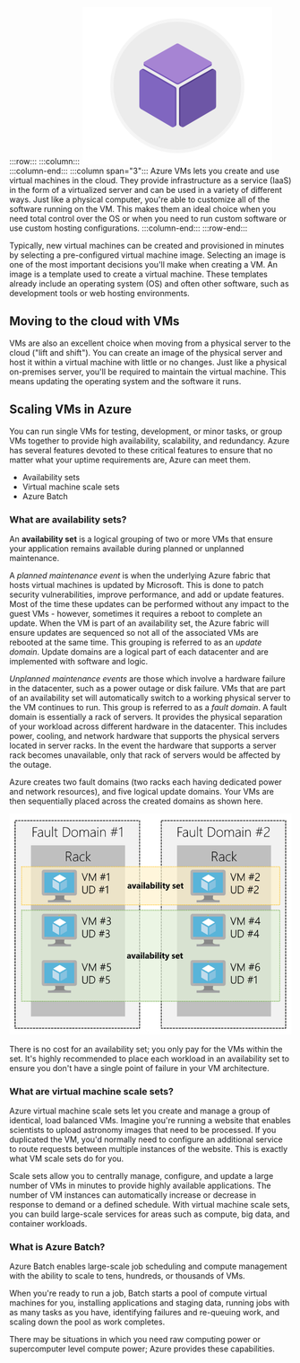:::row:::
  :::column:::
    ![Image representing Azure virtual machines](../media/3-azure-vms.png)
  :::column-end:::
  :::column span="3":::
Azure VMs lets you create and use virtual machines in the cloud. They provide infrastructure as a service (IaaS) in the form of a virtualized server and can be used in a variety of different ways. Just like a physical computer, you're able to customize all of the software running on the VM. This makes them an ideal choice when you need total control over the OS or when you need to run custom software or use custom hosting configurations.
  :::column-end:::
:::row-end:::

Typically, new virtual machines can be created and provisioned in minutes by selecting a pre-configured virtual machine image. Selecting an image is one of the most important decisions you'll make when creating a VM. An image is a template used to create a virtual machine. These templates already include an operating system (OS) and often other software, such as development tools or web hosting environments.

## Moving to the cloud with VMs

VMs are also an excellent choice when moving from a physical server to the cloud ("lift and shift"). You can create an image of the physical server and host it within a virtual machine with little or no changes. Just like a physical on-premises server, you'll be required to maintain the virtual machine. This means updating the operating system and the software it runs. 

## Scaling VMs in Azure

You can run single VMs for testing, development, or minor tasks, or group VMs together to provide high availability, scalability, and redundancy. Azure has several features devoted to these critical features to ensure that no matter what your uptime requirements are, Azure can meet them.

- Availability sets
- Virtual machine scale sets
- Azure Batch

### What are availability sets?

An **availability set** is a logical grouping of two or more VMs that ensure your application remains available during planned or unplanned maintenance.

A _planned maintenance event_ is when the underlying Azure fabric that hosts virtual machines is updated by Microsoft. This is done to patch security vulnerabilities, improve performance, and add or update features. Most of the time these updates can be performed without any impact to the guest VMs - however, sometimes it requires a reboot to complete an update. When the VM is part of an availability set, the Azure fabric will ensure updates are sequenced so not all of the associated VMs are rebooted at the same time. This grouping is referred to as an _update domain_. Update domains are a logical part of each datacenter and are implemented with software and logic.

_Unplanned maintenance events_ are those which involve a hardware failure in the datacenter, such as a power outage or disk failure. VMs that are part of an availability set will automatically switch to a working physical server to the VM continues to run. This group is referred to as a _fault domain_. A fault domain is essentially a rack of servers. It provides the physical separation of your workload across different hardware in the datacenter. This includes power, cooling, and network hardware that supports the physical servers located in server racks. In the event the hardware that supports a server rack becomes unavailable, only that rack of servers would be affected by the outage.

Azure creates two fault domains (two racks each having dedicated power and network resources), and five logical update domains. Your VMs are then sequentially placed across the created domains as shown here.

![Availability sets in Azure showing update domains and fault domains which are duplicated across servers](../media/3-availability-sets.png)

There is no cost for an availability set; you only pay for the VMs within the set. It's highly recommended to place each workload in an availability set to ensure you don't have a single point of failure in your VM architecture.

### What are virtual machine scale sets?

Azure virtual machine scale sets let you create and manage a group of identical, load balanced VMs. Imagine you're running a website that enables scientists to upload astronomy images that need to be processed. If you duplicated the VM, you'd normally need to configure an additional service to route requests between multiple instances of the website. This is exactly what VM scale sets do for you.

Scale sets allow you to centrally manage, configure, and update a large number of VMs in minutes to provide highly available applications. The number of VM instances can automatically increase or decrease in response to demand or a defined schedule. With virtual machine scale sets, you can build large-scale services for areas such as compute, big data, and container workloads.

### What is Azure Batch?

Azure Batch enables large-scale job scheduling and compute management with the ability to scale to tens, hundreds, or thousands of VMs. 

When you're ready to run a job, Batch starts a pool of compute virtual machines for you, installing applications and staging data, running jobs with as many tasks as you have, identifying failures and re-queuing work, and scaling down the pool as work completes. 

There may be situations in which you need raw computing power or supercomputer level compute power; Azure provides these capabilities.
